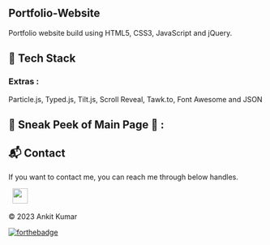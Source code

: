 ## Portfolio-Website
Portfolio website build using HTML5, CSS3, JavaScript and jQuery.




## 📌 Tech Stack


### Extras : 
Particle.js, Typed.js, Tilt.js, Scroll Reveal, Tawk.to, Font Awesome and JSON

## 📌 Sneak Peek of Main Page 🙈 :


<h2>📬 Contact</h2>


If you want to contact me, you can reach me through below handles.

&nbsp;&nbsp;<a href="Linkedin LINK"><img src="https://www.felberpr.com/wp-content/uploads/linkedin-logo.png" width="30"></img></a>

© 2023 Ankit Kumar


[![forthebadge](https://forthebadge.com/images/badges/built-with-love.svg)](https://forthebadge.com)
